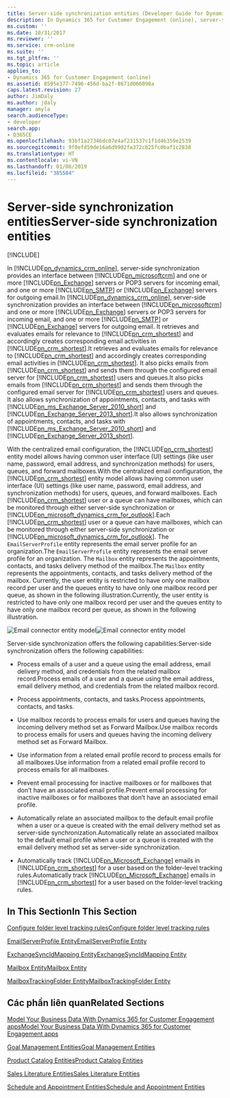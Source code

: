 ```yaml
---
title: Server-side synchronization entities (Developer Guide for Dynamics 365 for Customer Engagement apps)| MicrosoftDocs
description: In Dynamics 365 for Customer Engagement (online), server-side synchronization provides an interface between Dynamics 365 for Customer Engagement and one or more Exchange servers or POP3 servers for incoming email, and one or more SMTP or Exchange servers for outgoing email
ms.custom: ''
ms.date: 10/31/2017
ms.reviewer: ''
ms.service: crm-online
ms.suite: ''
ms.tgt_pltfrm: ''
ms.topic: article
applies_to:
- Dynamics 365 for Customer Engagement (online)
ms.assetid: 8595e377-7496-456d-ba2f-8671d066098a
caps.latest.revision: 27
author: JimDaly
ms.author: jdaly
manager: amyla
search.audienceType:
- developer
search.app:
- D365CE
ms.openlocfilehash: 93bf1a27346dc07e4af231537c1f1d46359e2539
ms.sourcegitcommit: 9f0efd59de16a6d9902fa372cb25fc0baf1c2838
ms.translationtype: HT
ms.contentlocale: vi-VN
ms.lasthandoff: 01/08/2019
ms.locfileid: "385584"
---
```

# <a name="server-side-synchronization-entities"></a><span data-ttu-id="61993-103">Server-side synchronization entities</span><span class="sxs-lookup"><span data-stu-id="61993-103">Server-side synchronization entities</span></span>

[!INCLUDE[](../includes/cc_applies_to_update_9_0_0.md)]

<span data-ttu-id="61993-104">In [!INCLUDE[pn_dynamics_crm_online](../includes/pn-dynamics-crm-online.md)], server-side synchronization provides an interface between [!INCLUDE[pn_microsoftcrm](../includes/pn-microsoftcrm.md)] and one or more [!INCLUDE[pn_Exchange](../includes/pn-exchange.md)] servers or POP3 servers for incoming email, and one or more [!INCLUDE[pn_SMTP](../includes/pn-smtp.md)] or [!INCLUDE[pn_Exchange](../includes/pn-exchange.md)] servers for outgoing email.</span><span class="sxs-lookup"><span data-stu-id="61993-104">In [!INCLUDE[pn_dynamics_crm_online](../includes/pn-dynamics-crm-online.md)], server-side synchronization provides an interface between [!INCLUDE[pn_microsoftcrm](../includes/pn-microsoftcrm.md)] and one or more [!INCLUDE[pn_Exchange](../includes/pn-exchange.md)] servers or POP3 servers for incoming email, and one or more [!INCLUDE[pn_SMTP](../includes/pn-smtp.md)] or [!INCLUDE[pn_Exchange](../includes/pn-exchange.md)] servers for outgoing email.</span></span> <span data-ttu-id="61993-105">It retrieves and evaluates emails for relevance to [!INCLUDE[pn_crm_shortest](../includes/pn-crm-shortest.md)] and accordingly creates corresponding email activities in [!INCLUDE[pn_crm_shortest](../includes/pn-crm-shortest.md)].</span><span class="sxs-lookup"><span data-stu-id="61993-105">It retrieves and evaluates emails for relevance to [!INCLUDE[pn_crm_shortest](../includes/pn-crm-shortest.md)] and accordingly creates corresponding email activities in [!INCLUDE[pn_crm_shortest](../includes/pn-crm-shortest.md)].</span></span> <span data-ttu-id="61993-106">It also picks emails from [!INCLUDE[pn_crm_shortest](../includes/pn-crm-shortest.md)] and sends them through the configured email server for [!INCLUDE[pn_crm_shortest](../includes/pn-crm-shortest.md)] users and queues.</span><span class="sxs-lookup"><span data-stu-id="61993-106">It also picks emails from [!INCLUDE[pn_crm_shortest](../includes/pn-crm-shortest.md)] and sends them through the configured email server for [!INCLUDE[pn_crm_shortest](../includes/pn-crm-shortest.md)] users and queues.</span></span> <span data-ttu-id="61993-107">It also allows synchronization of appointments, contacts, and tasks with [!INCLUDE[pn_ms_Exchange_Server_2010_short](../includes/pn-ms-exchange-server-2010-short.md)] and [!INCLUDE[pn_Exchange_Server_2013_short](../includes/pn-exchange-server-2013-short.md)].</span><span class="sxs-lookup"><span data-stu-id="61993-107">It also allows synchronization of appointments, contacts, and tasks with [!INCLUDE[pn_ms_Exchange_Server_2010_short](../includes/pn-ms-exchange-server-2010-short.md)] and [!INCLUDE[pn_Exchange_Server_2013_short](../includes/pn-exchange-server-2013-short.md)].</span></span>  
  
 <span data-ttu-id="61993-108">With the centralized email configuration, the [!INCLUDE[pn_crm_shortest](../includes/pn-crm-shortest.md)] entity model allows having common user interface (UI) settings (like user name, password, email address, and synchronization methods) for users, queues, and forward mailboxes.</span><span class="sxs-lookup"><span data-stu-id="61993-108">With the centralized email configuration, the [!INCLUDE[pn_crm_shortest](../includes/pn-crm-shortest.md)] entity model allows having common user interface (UI) settings (like user name, password, email address, and synchronization methods) for users, queues, and forward mailboxes.</span></span> <span data-ttu-id="61993-109">Each [!INCLUDE[pn_crm_shortest](../includes/pn-crm-shortest.md)] user or a queue can have mailboxes, which can be monitored through either server-side synchronization or [!INCLUDE[pn_microsoft_dynamics_crm_for_outlook](../includes/pn-microsoft-dynamics-crm-for-outlook.md)].</span><span class="sxs-lookup"><span data-stu-id="61993-109">Each [!INCLUDE[pn_crm_shortest](../includes/pn-crm-shortest.md)] user or a queue can have mailboxes, which can be monitored through either server-side synchronization or [!INCLUDE[pn_microsoft_dynamics_crm_for_outlook](../includes/pn-microsoft-dynamics-crm-for-outlook.md)].</span></span> <span data-ttu-id="61993-110">The `EmailServerProfile` entity represents the email server profile for an organization.</span><span class="sxs-lookup"><span data-stu-id="61993-110">The `EmailServerProfile` entity represents the email server profile for an organization.</span></span> <span data-ttu-id="61993-111">The `Mailbox` entity represents the appointments, contacts, and tasks delivery method of the mailbox.</span><span class="sxs-lookup"><span data-stu-id="61993-111">The `Mailbox` entity represents the appointments, contacts, and tasks delivery method of the mailbox.</span></span> <span data-ttu-id="61993-112">Currently, the user entity is restricted to have only one mailbox record per user and the queues entity to have only one mailbox record per queue, as shown in the following illustration.</span><span class="sxs-lookup"><span data-stu-id="61993-112">Currently, the user entity is restricted to have only one mailbox record per user and the queues entity to have only one mailbox record per queue, as shown in the following illustration.</span></span>  
  
 <span data-ttu-id="61993-113">![Email connector entity model](media/email-connector-entity-model.png "Email connector entity model")</span><span class="sxs-lookup"><span data-stu-id="61993-113">![Email connector entity model](media/email-connector-entity-model.png "Email connector entity model")</span></span>  
  
 <span data-ttu-id="61993-114">Server-side synchronization offers the following capabilities:</span><span class="sxs-lookup"><span data-stu-id="61993-114">Server-side synchronization offers the following capabilities:</span></span>  
  
- <span data-ttu-id="61993-115">Process emails of a user and a queue using the email address, email delivery method, and credentials from the related mailbox record.</span><span class="sxs-lookup"><span data-stu-id="61993-115">Process emails of a user and a queue using the email address, email delivery method, and credentials from the related mailbox record.</span></span>  
  
- <span data-ttu-id="61993-116">Process appointments, contacts, and tasks.</span><span class="sxs-lookup"><span data-stu-id="61993-116">Process appointments, contacts, and tasks.</span></span>  
  
- <span data-ttu-id="61993-117">Use mailbox records to process emails for users and queues having the incoming delivery method set as Forward Mailbox.</span><span class="sxs-lookup"><span data-stu-id="61993-117">Use mailbox records to process emails for users and queues having the incoming delivery method set as Forward Mailbox.</span></span>  
  
- <span data-ttu-id="61993-118">Use information from a related email profile record to process emails for all mailboxes.</span><span class="sxs-lookup"><span data-stu-id="61993-118">Use information from a related email profile record to process emails for all mailboxes.</span></span>  
  
- <span data-ttu-id="61993-119">Prevent email processing for inactive mailboxes or for mailboxes that don’t have an associated email profile.</span><span class="sxs-lookup"><span data-stu-id="61993-119">Prevent email processing for inactive mailboxes or for mailboxes that don’t have an associated email profile.</span></span>  
  
- <span data-ttu-id="61993-120">Automatically relate an associated mailbox to the default email profile when a user or a queue is created with the email delivery method set as server-side synchronization.</span><span class="sxs-lookup"><span data-stu-id="61993-120">Automatically relate an associated mailbox to the default email profile when a user or a queue is created with the email delivery method set as server-side synchronization.</span></span>  
  
- <span data-ttu-id="61993-121">Automatically track [!INCLUDE[pn_Microsoft_Exchange](../includes/pn-microsoft-exchange.md)] emails in [!INCLUDE[pn_crm_shortest](../includes/pn-crm-shortest.md)] for a user based on the folder-level tracking rules.</span><span class="sxs-lookup"><span data-stu-id="61993-121">Automatically track [!INCLUDE[pn_Microsoft_Exchange](../includes/pn-microsoft-exchange.md)] emails in [!INCLUDE[pn_crm_shortest](../includes/pn-crm-shortest.md)] for a user based on the folder-level tracking rules.</span></span>  
  
## <a name="in-this-section"></a><span data-ttu-id="61993-122">In This Section</span><span class="sxs-lookup"><span data-stu-id="61993-122">In This Section</span></span>  
 [<span data-ttu-id="61993-123">Configure folder level tracking rules</span><span class="sxs-lookup"><span data-stu-id="61993-123">Configure folder level tracking rules</span></span>](configure-exchange-folder-level-tracking-rules.md)  
  
 [<span data-ttu-id="61993-124">EmailServerProfile Entity</span><span class="sxs-lookup"><span data-stu-id="61993-124">EmailServerProfile Entity</span></span>](entities/emailserverprofile.md)  
  
 [<span data-ttu-id="61993-125">ExchangeSyncIdMapping Entity</span><span class="sxs-lookup"><span data-stu-id="61993-125">ExchangeSyncIdMapping Entity</span></span>](entities/exchangesyncidmapping.md)  
  
 [<span data-ttu-id="61993-126">Mailbox Entity</span><span class="sxs-lookup"><span data-stu-id="61993-126">Mailbox Entity</span></span>](entities/mailbox.md)  
  
 [<span data-ttu-id="61993-127">MailboxTrackingFolder Entity</span><span class="sxs-lookup"><span data-stu-id="61993-127">MailboxTrackingFolder Entity</span></span>](entities/mailboxtrackingfolder.md) 
  
## <a name="related-sections"></a><span data-ttu-id="61993-128">Các phần liên quan</span><span class="sxs-lookup"><span data-stu-id="61993-128">Related Sections</span></span>

 [<span data-ttu-id="61993-129">Model Your Business Data With Dynamics 365 for Customer Engagement apps</span><span class="sxs-lookup"><span data-stu-id="61993-129">Model Your Business Data With Dynamics 365 for Customer Engagement apps</span></span>](model-business-data.md)  
  
 [<span data-ttu-id="61993-130">Goal Management Entities</span><span class="sxs-lookup"><span data-stu-id="61993-130">Goal Management Entities</span></span>](goal-management-entities.md)  
  
 [<span data-ttu-id="61993-131">Product Catalog Entities</span><span class="sxs-lookup"><span data-stu-id="61993-131">Product Catalog Entities</span></span>](product-catalog-entities.md)  
  
 [<span data-ttu-id="61993-132">Sales Literature Entities</span><span class="sxs-lookup"><span data-stu-id="61993-132">Sales Literature Entities</span></span>](sales-literature-entities.md)  
  
 [<span data-ttu-id="61993-133">Schedule and Appointment Entities</span><span class="sxs-lookup"><span data-stu-id="61993-133">Schedule and Appointment Entities</span></span>](schedule-appointment-entities.md)
